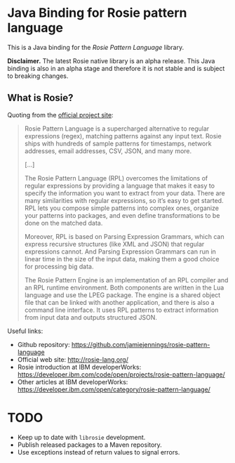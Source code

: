 # Java Binding for Rosie pattern language

This is a Java binding for the *Rosie Pattern Language* library.

**Disclaimer.** The latest Rosie native library is an alpha release. This Java binding is also in an alpha stage and therefore it is not stable and is subject to breaking changes.


## What is Rosie?

Quoting from the [official project site](https://developer.ibm.com/code/open/projects/rosie-pattern-language/):

> Rosie Pattern Language is a supercharged alternative to regular expressions (regex), matching patterns against any input text. Rosie ships with hundreds of sample patterns for timestamps, network addresses, email addresses, CSV, JSON, and many more.
>
> [...]
>
> The Rosie Pattern Language (RPL) overcomes the limitations of regular expressions by providing a language that makes it easy to specify the information you want to extract from your data. There are many similarities with regular expressions, so it’s easy to get started. RPL lets you compose simple patterns into complex ones, organize your patterns into packages, and even define transformations to be done on the matched data.
>
> Moreover, RPL is based on Parsing Expression Grammars, which can express recursive structures (like XML and JSON) that regular expressions cannot. And Parsing Expression Grammars can run in linear time in the size of the input data, making them a good choice for processing big data.
>
> The Rosie Pattern Engine is an implementation of an RPL compiler and an RPL runtime environment. Both components are written in the Lua language and use the LPEG package. The engine is a shared object file that can be linked with another application, and there is also a command line interface. It uses RPL patterns to extract information from input data and outputs structured JSON.


Useful links:

 * Github repository: https://github.com/jamiejennings/rosie-pattern-language
 * Official web site: http://rosie-lang.org/
 * Rosie introduction at IBM developerWorks: https://developer.ibm.com/code/open/projects/rosie-pattern-language/
 * Other articles at IBM developerWorks: https://developer.ibm.com/open/category/rosie-pattern-language/


# TODO

 * Keep up to date with `librosie` development.
 * Publish released packages to a Maven repository.
 * Use exceptions instead of return values to signal errors.
